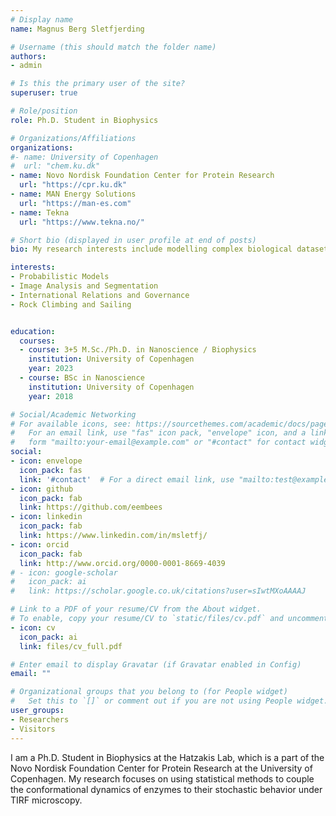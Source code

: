 ```yaml
---
# Display name
name: Magnus Berg Sletfjerding

# Username (this should match the folder name)
authors:
- admin

# Is this the primary user of the site?
superuser: true

# Role/position
role: Ph.D. Student in Biophysics 

# Organizations/Affiliations
organizations:
#- name: University of Copenhagen
#  url: "chem.ku.dk"
- name: Novo Nordisk Foundation Center for Protein Research
  url: "https://cpr.ku.dk"
- name: MAN Energy Solutions
  url: "https://man-es.com"
- name: Tekna
  url: "https://www.tekna.no/"

# Short bio (displayed in user profile at end of posts)
bio: My research interests include modelling complex biological datasets with probabilistic models and machine learning. 

interests:
- Probabilistic Models
- Image Analysis and Segmentation
- International Relations and Governance
- Rock Climbing and Sailing


education:
  courses:
  - course: 3+5 M.Sc./Ph.D. in Nanoscience / Biophysics
    institution: University of Copenhagen
    year: 2023
  - course: BSc in Nanoscience
    institution: University of Copenhagen
    year: 2018

# Social/Academic Networking
# For available icons, see: https://sourcethemes.com/academic/docs/page-builder/#icons
#   For an email link, use "fas" icon pack, "envelope" icon, and a link in the
#   form "mailto:your-email@example.com" or "#contact" for contact widget.
social:
- icon: envelope
  icon_pack: fas
  link: '#contact'  # For a direct email link, use "mailto:test@example.org".
- icon: github
  icon_pack: fab
  link: https://github.com/eembees
- icon: linkedin
  icon_pack: fab
  link: https://www.linkedin.com/in/msletfj/
- icon: orcid
  icon_pack: fab
  link: http://www.orcid.org/0000-0001-8669-4039
# - icon: google-scholar
#   icon_pack: ai
#   link: https://scholar.google.co.uk/citations?user=sIwtMXoAAAAJ

# Link to a PDF of your resume/CV from the About widget.
# To enable, copy your resume/CV to `static/files/cv.pdf` and uncomment the lines below.
- icon: cv
  icon_pack: ai
  link: files/cv_full.pdf

# Enter email to display Gravatar (if Gravatar enabled in Config)
email: ""

# Organizational groups that you belong to (for People widget)
#   Set this to `[]` or comment out if you are not using People widget.
user_groups:
- Researchers
- Visitors
---
```


I am a Ph.D. Student in Biophysics at the Hatzakis Lab, which is a part of the Novo Nordisk Foundation Center for Protein Research at the University of Copenhagen.
My research focuses on using statistical methods to couple the conformational dynamics of enzymes to their stochastic behavior under TIRF microscopy.
